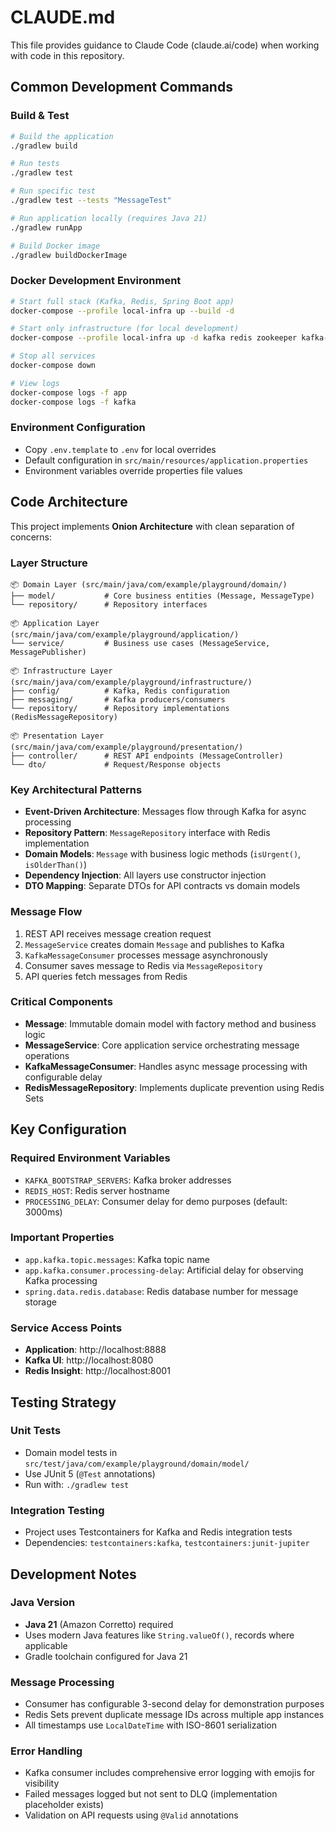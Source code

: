 # CLAUDE.md

This file provides guidance to Claude Code (claude.ai/code) when working with code in this repository.

## Common Development Commands

### Build & Test
```bash
# Build the application
./gradlew build

# Run tests
./gradlew test

# Run specific test
./gradlew test --tests "MessageTest"

# Run application locally (requires Java 21)
./gradlew runApp

# Build Docker image
./gradlew buildDockerImage
```

### Docker Development Environment
```bash
# Start full stack (Kafka, Redis, Spring Boot app)
docker-compose --profile local-infra up --build -d

# Start only infrastructure (for local development)
docker-compose --profile local-infra up -d kafka redis zookeeper kafka-ui redis-insight

# Stop all services
docker-compose down

# View logs
docker-compose logs -f app
docker-compose logs -f kafka
```

### Environment Configuration
- Copy `.env.template` to `.env` for local overrides
- Default configuration in `src/main/resources/application.properties`
- Environment variables override properties file values

## Code Architecture

This project implements **Onion Architecture** with clean separation of concerns:

### Layer Structure
```
📦 Domain Layer (src/main/java/com/example/playground/domain/)
├── model/           # Core business entities (Message, MessageType)
└── repository/      # Repository interfaces

📦 Application Layer (src/main/java/com/example/playground/application/)
└── service/         # Business use cases (MessageService, MessagePublisher)

📦 Infrastructure Layer (src/main/java/com/example/playground/infrastructure/)
├── config/          # Kafka, Redis configuration
├── messaging/       # Kafka producers/consumers  
└── repository/      # Repository implementations (RedisMessageRepository)

📦 Presentation Layer (src/main/java/com/example/playground/presentation/)
├── controller/      # REST API endpoints (MessageController)
└── dto/             # Request/Response objects
```

### Key Architectural Patterns
- **Event-Driven Architecture**: Messages flow through Kafka for async processing
- **Repository Pattern**: `MessageRepository` interface with Redis implementation
- **Domain Models**: `Message` with business logic methods (`isUrgent()`, `isOlderThan()`)
- **Dependency Injection**: All layers use constructor injection
- **DTO Mapping**: Separate DTOs for API contracts vs domain models

### Message Flow
1. REST API receives message creation request
2. `MessageService` creates domain `Message` and publishes to Kafka
3. `KafkaMessageConsumer` processes message asynchronously  
4. Consumer saves message to Redis via `MessageRepository`
5. API queries fetch messages from Redis

### Critical Components
- **Message**: Immutable domain model with factory method and business logic
- **MessageService**: Core application service orchestrating message operations
- **KafkaMessageConsumer**: Handles async message processing with configurable delay
- **RedisMessageRepository**: Implements duplicate prevention using Redis Sets

## Key Configuration

### Required Environment Variables
- `KAFKA_BOOTSTRAP_SERVERS`: Kafka broker addresses
- `REDIS_HOST`: Redis server hostname  
- `PROCESSING_DELAY`: Consumer delay for demo purposes (default: 3000ms)

### Important Properties
- `app.kafka.topic.messages`: Kafka topic name
- `app.kafka.consumer.processing-delay`: Artificial delay for observing Kafka processing
- `spring.data.redis.database`: Redis database number for message storage

### Service Access Points
- **Application**: http://localhost:8888
- **Kafka UI**: http://localhost:8080 
- **Redis Insight**: http://localhost:8001

## Testing Strategy

### Unit Tests
- Domain model tests in `src/test/java/com/example/playground/domain/model/`
- Use JUnit 5 (`@Test` annotations)
- Run with: `./gradlew test`

### Integration Testing
- Project uses Testcontainers for Kafka and Redis integration tests
- Dependencies: `testcontainers:kafka`, `testcontainers:junit-jupiter`

## Development Notes

### Java Version
- **Java 21** (Amazon Corretto) required
- Uses modern Java features like `String.valueOf()`, records where applicable
- Gradle toolchain configured for Java 21

### Message Processing
- Consumer has configurable 3-second delay for demonstration purposes
- Redis Sets prevent duplicate message IDs across multiple app instances
- All timestamps use `LocalDateTime` with ISO-8601 serialization

### Error Handling
- Kafka consumer includes comprehensive error logging with emojis for visibility
- Failed messages logged but not sent to DLQ (implementation placeholder exists)
- Validation on API requests using `@Valid` annotations